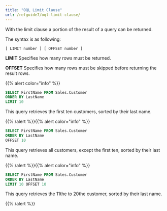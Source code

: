 ```yaml
---
title: "OQL Limit Clause"
url: /refguide7/oql-limit-clause/
---
```



With the limit clause a portion of the result of a query can be returned.

The syntax is as following:

```
[ LIMIT number ] [ OFFSET number ]
```

**LIMIT**
Specifies how many rows must be returned.

**OFFSET**
Specifies how many rows must be skipped before returning the result rows.

{{% alert color="info" %}}

```sql
SELECT FirstName FROM Sales.Customer
ORDER BY LastName
LIMIT 10
```

This query retrieves the first ten customers, sorted by their last name.

{{% /alert %}}{{% alert color="info" %}}

```sql
SELECT FirstName FROM Sales.Customer
ORDER BY LastName
OFFSET 10
```

This query retrieves all customers, except the first ten, sorted by their last name.

{{% /alert %}}{{% alert color="info" %}}

```sql
SELECT FirstName FROM Sales.Customer
ORDER BY LastName
LIMIT 10 OFFSET 10
```

This query retrieves the 11the to 20the customer, sorted by their last name.

{{% /alert %}}

